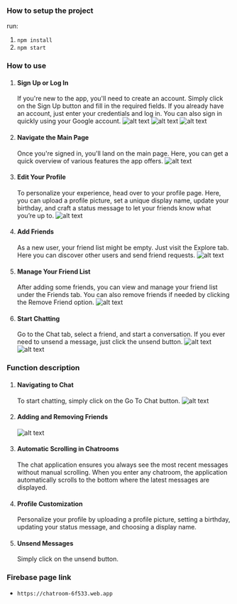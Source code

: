 ### How to setup the project
run: 
  1. `npm install`
  2. `npm start`

### How to use

1.  #### Sign Up or Log In
    If you're new to the app, you'll need to create an account. Simply click on the Sign Up button and fill in the required fields. If you already have an account, just enter your credentials and log in. You can also sign in quickly using your Google account.
    ![alt text](imgs/image.png)
    ![alt text](imgs/image-1.png)
    ![alt text](imgs/image-3.png)
2.  #### Navigate the Main Page
    Once you're signed in, you'll land on the main page. Here, you can get a quick overview of various features the app offers.
    ![alt text](imgs/image-5.png)
3.  #### Edit Your Profile
    To personalize your experience, head over to your profile page. Here, you can upload a profile picture, set a unique display name, update your birthday, and craft a status message to let your friends know what you’re up to.
    ![alt text](imgs/image-6.png)
4.  #### Add Friends
    As a new user, your friend list might be empty. Just visit the Explore tab. Here you can discover other users and send friend requests.
    ![alt text](imgs/image-7.png)
5.  #### Manage Your Friend List
    After adding some friends, you can view and manage your friend list under the Friends tab. You can also remove friends if needed by clicking the Remove Friend option.
    ![alt text](imgs/image-8.png)
6.  #### Start Chatting
    Go to the Chat tab, select a friend, and start a conversation. If you ever need to unsend a message, just click the unsend button.
    ![alt text](imgs/image-9.png)
    ![alt text](imgs/image-11.png)

### Function description

1. #### Navigating to Chat
   To start chatting, simply click on the Go To Chat button.
   ![alt text](imgs/image-12.png)
2. #### Adding and Removing Friends
   ![alt text](imgs/image-13.png)
3. #### Automatic Scrolling in Chatrooms
   The chat application ensures you always see the most recent messages without manual scrolling. When you enter any chatroom, the application automatically scrolls to the bottom where the latest messages are displayed.
4. #### Profile Customization
   Personalize your profile by uploading a profile picture, setting a birthday, updating your status message, and choosing a display name.
5. #### Unsend Messages
   Simply click on the unsend button.

### Firebase page link

- `https://chatroom-6f533.web.app`
